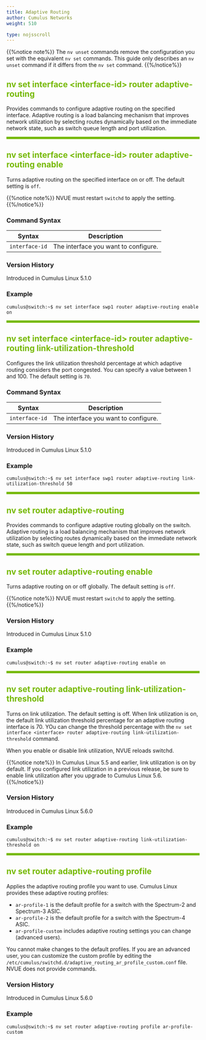 ```yaml
---
title: Adaptive Routing
author: Cumulus Networks
weight: 510

type: nojsscroll
---
```

<style>
h { color: RGB(118,185,0)}
</style>
{{%notice note%}}
The `nv unset` commands remove the configuration you set with the equivalent `nv set` commands. This guide only describes an `nv unset` command if it differs from the `nv set` command.
{{%/notice%}}

## <h>nv set interface \<interface-id\> router adaptive-routing</h>

Provides commands to configure adaptive routing on the specified interface. Adaptive routing is a load balancing mechanism that improves network utilization by selecting routes dynamically based on the immediate network state, such as switch queue length and port utilization.

<HR STYLE="BORDER: DASHED RGB(118,185,0) 0.5PX;BACKGROUND-COLOR: RGB(118,185,0);HEIGHT: 4.0PX;"/>

## <h>nv set interface \<interface-id\> router adaptive-routing enable</h>

Turns adaptive routing on the specified interface on or off. The default setting is `off`.

{{%notice note%}}
NVUE must restart `switchd` to apply the setting.
{{%/notice%}}

### Command Syntax

| Syntax |  Description   |
| ---------  | -------------- |
| `interface-id` | The interface you want to configure. |

### Version History

Introduced in Cumulus Linux 5.1.0

### Example

```
cumulus@switch:~$ nv set interface swp1 router adaptive-routing enable on
```

<HR STYLE="BORDER: DASHED RGB(118,185,0) 0.5PX;BACKGROUND-COLOR: RGB(118,185,0);HEIGHT: 4.0PX;"/>

## <h>nv set interface \<interface-id\> router adaptive-routing link-utilization-threshold</h>

Configures the link utilization threshold percentage at which adaptive routing considers the port congested. You can specify a value between 1 and 100. The default setting is `70`.

### Command Syntax

| Syntax |  Description   |
| ---------  | -------------- |
| `interface-id` | The interface you want to configure. |

### Version History

Introduced in Cumulus Linux 5.1.0

### Example

```
cumulus@switch:~$ nv set interface swp1 router adaptive-routing link-utilization-threshold 50
```

<HR STYLE="BORDER: DASHED RGB(118,185,0) 0.5PX;BACKGROUND-COLOR: RGB(118,185,0);HEIGHT: 4.0PX;"/>

## <h>nv set router adaptive-routing</h>

Provides commands to configure adaptive routing globally on the switch. Adaptive routing is a load balancing mechanism that improves network utilization by selecting routes dynamically based on the immediate network state, such as switch queue length and port utilization.

<HR STYLE="BORDER: DASHED RGB(118,185,0) 0.5PX;BACKGROUND-COLOR: RGB(118,185,0);HEIGHT: 4.0PX;"/>

## <h>nv set router adaptive-routing enable</h>

Turns adaptive routing on or off globally. The default setting is `off`.

{{%notice note%}}
NVUE must restart `switchd` to apply the setting.
{{%/notice%}}

### Version History

Introduced in Cumulus Linux 5.1.0

### Example

```
cumulus@switch:~$ nv set router adaptive-routing enable on
```

<HR STYLE="BORDER: DASHED RGB(118,185,0) 0.5PX;BACKGROUND-COLOR: RGB(118,185,0);HEIGHT: 4.0PX;"/>

## <h>nv set router adaptive-routing link-utilization-threshold</h>

Turns on link utilization. The default setting is off. When link utilization is on, the default link utilization threshold percentage for an adaptive routing interface is 70. YOu can change the threshold percentage with the `nv set interface <interface> router adaptive-routing link-utilization-threshold` command.

When you enable or disable link utilization, NVUE reloads switchd.

{{%notice note%}}
In Cumulus Linux 5.5 and earlier, link utilization is on by default. If you configured link utilization in a previous release, be sure to enable link utilization after you upgrade to Cumulus Linux 5.6.
{{%/notice%}}

### Version History

Introduced in Cumulus Linux 5.6.0

### Example

```
cumulus@switch:~$ nv set router adaptive-routing link-utilization-threshold on
```

<HR STYLE="BORDER: DASHED RGB(118,185,0) 0.5PX;BACKGROUND-COLOR: RGB(118,185,0);HEIGHT: 4.0PX;"/>

## <h>nv set router adaptive-routing profile</h>

Applies the adaptive routing profile you want to use. Cumulus Linux provides these adaptive routing profiles:
- `ar-profile-1` is the default profile for a switch with the Spectrum-2 and Spectrum-3 ASIC.
- `ar-profile-2` is the default profile for a switch with the Spectrum-4 ASIC.
- `ar-profile-custom` includes adaptive routing settings you can change (advanced users).

You cannot make changes to the default profiles. If you are an advanced user, you can customize the custom profile by editing the `/etc/cumulus/switchd.d/adaptive_routing_ar_profile_custom.conf` file. NVUE does not provide commands.

### Version History

Introduced in Cumulus Linux 5.6.0

### Example

```
cumulus@switch:~$ nv set router adaptive-routing profile ar-profile-custom
```
